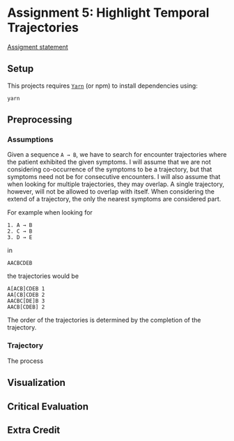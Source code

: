# Assignment 5: Highlight Temporal Trajectories

[Assigment statement](https://sites.google.com/a/umbc.edu/datavisualization/assignments/assignment-5)  

## Setup

This projects requires [`Yarn`](https://yarnpkg.com/) (or npm) to install dependencies using:

```
yarn
```

## Preprocessing

### Assumptions

Given a sequence `A → B`, we have to search for encounter trajectories where
the patient exhibited the given symptoms. I will assume that we are not
considering co-occurrence of the symptoms to be a trajectory, but that symptoms
need not be for consecutive encounters. I will also assume that when looking
for multiple trajectories, they may overlap. A single trajectory, however, will
not be allowed to overlap with itself. When considering the extend of a
trajectory, the only the nearest symptoms are considered part.

For example when looking for

```
1. A → B
2. C → B
3. D → E
```

in 

```
AACBCDEB
```

the trajectories would be

```
A[ACB]CDEB 1
AA[CB]CDEB 2
AACBC[DE]B 3
AACB[CDEB] 2  
```

The order of the trajectories is determined by the completion of the trajectory.

###  Trajectory

The process

## Visualization

## Critical Evaluation

## Extra Credit
